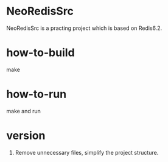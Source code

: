 NeoRedisSrc
=========
NeoRedisSrc is a practing project which is based on Redis6.2.


how-to-build
============
make

how-to-run
============
make and run

version
=========
1. Remove unnecessary files, simplify the project structure.

